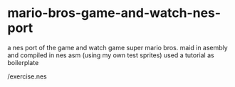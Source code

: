 # mario-bros-game-and-watch-nes-port
a nes port of the game and watch game super mario bros. maid in asembly and compiled in nes asm (using my own test sprites) used a tutorial as boilerplate

/exercise.nes
